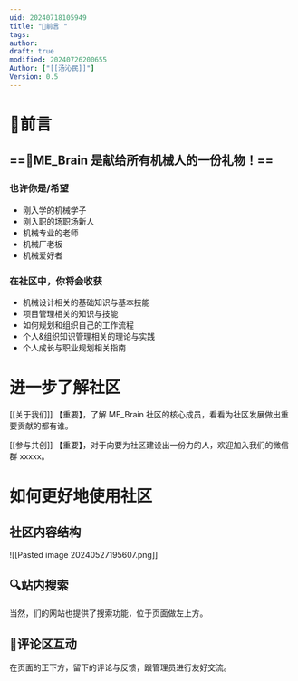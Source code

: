 ```yaml
---
uid: 20240718105949
title: "🎈前言 "
tags: 
author: 
draft: true
modified: 20240726200655
Author: ["[[汤沁民]]"]
Version: 0.5
---
```


# 🎈前言

## ==🎁ME_Brain 是献给所有机械人的一份礼物！==

### 也许你是/希望

- 刚入学的机械学子
- 刚入职的场职场新人
- 机械专业的老师
- 机械厂老板
- 机械爱好者

### 在社区中，你将会收获

- 机械设计相关的基础知识与基本技能
- 项目管理相关的知识与技能
- 如何规划和组织自己的工作流程
- 个人&组织知识管理相关的理论与实践
- 个人成长与职业规划相关指南

# 进一步了解社区

[[关于我们]] 【重要】，了解 ME_Brain 社区的核心成员，看看为社区发展做出重要贡献的都有谁。

[[参与共创]] 【重要】，对于向要为社区建设出一份力的人，欢迎加入我们的微信群 xxxxx。

# 如何更好地使用社区

## 社区内容结构

![[Pasted image 20240527195607.png]]

## 🔍站内搜索

当然，们的网站也提供了搜索功能，位于页面做左上方。

## 💬评论区互动

在页面的正下方，留下的评论与反馈，跟管理员进行友好交流。
